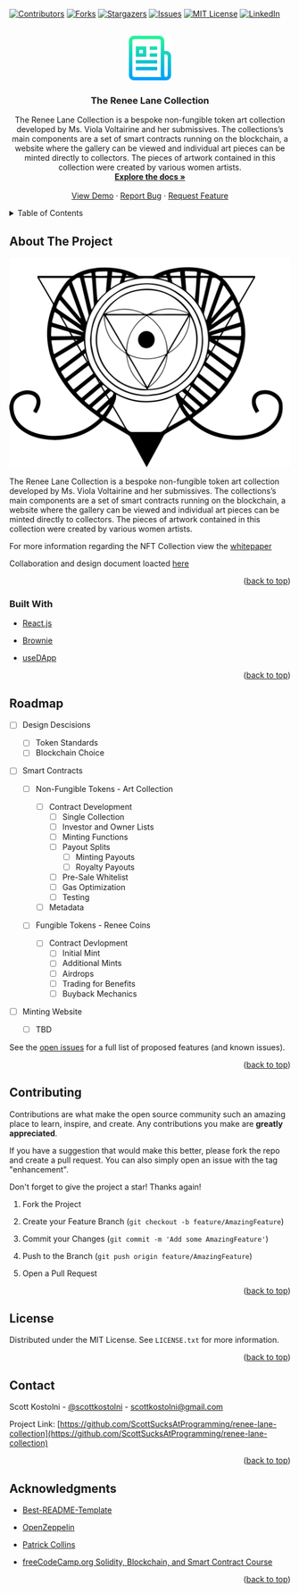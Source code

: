 <div  id="top"></div>
<!--
*** Thanks for checking out the Best-README-Template. If you have a suggestion
*** that would make this better, please fork the repo and create a pull request
*** or simply open an issue with the tag "enhancement".
*** Don't forget to give the project a star!
*** Thanks again! Now go create something AMAZING! :D
-->

<!-- PROJECT SHIELDS -->
<!--
*** I'm using markdown "reference style" links for readability.
*** Reference links are enclosed in brackets [ ] instead of parentheses ( ).
*** See the bottom of this document for the declaration of the reference variables
*** for contributors-url, forks-url, etc. This is an optional, concise syntax you may use.
*** https://www.markdownguide.org/basic-syntax/#reference-style-links
-->

[![Contributors][contributors-shield]][contributors-url]
[![Forks][forks-shield]][forks-url]
[![Stargazers][stars-shield]][stars-url]
[![Issues][issues-shield]][issues-url]
[![MIT License][license-shield]][license-url]
[![LinkedIn][linkedin-shield]][linkedin-url]

<!-- PROJECT LOGO -->

<br />

<div  align="center">

<a  href="https://github.com/ScottSucksAtProgramming/renee-lane-collection">

<img  src="/images/logo.png"  alt="Logo"  width="80"  height="80">

</a>

<h3  align="center">The Renee Lane Collection</h3>

<p  align="center">
The Renee Lane Collection is a bespoke non-fungible token art collection developed by Ms. Viola Voltairine and her submissives. The collections’s main components are a set of smart contracts running on the blockchain, a website where the gallery can be viewed and individual art pieces can be minted directly to collectors. The pieces of artwork contained in this collection were created by various women artists.
<br />
<a  href="https://github.com/ScottSucksAtProgramming/renee-lane-collection"><strong>Explore the docs »</strong></a>
<br />
<br />
<a  href="https://github.com/ScottSucksAtProgramming/renee-lane-collection">View Demo</a>
·
<a  href="https://github.com/ScottSucksAtProgramming/renee-lane-collection/issues">Report Bug</a>
·
<a  href="https://github.com/ScottSucksAtProgramming/renee-lane-collection/issues">Request Feature</a>
</p>
</div>

<!-- TABLE OF CONTENTS -->

<details>

<summary>Table of Contents</summary>
<ol>
<li>
<a  href="#about-the-project">About The Project</a>
<ul>
<li><a  href="#built-with">Built With</a></li>
</ul>
</li>
<li>
<a  href="#getting-started">Getting Started</a>
<ul>
<li><a  href="#prerequisites">Prerequisites</a></li>
<li><a  href="#installation">Installation</a></li>
</ul>
</li>
<li><a  href="#usage">Usage</a></li>
<li><a  href="#roadmap">Roadmap</a></li>
<li><a  href="#contributing">Contributing</a></li>
<li><a  href="#license">License</a></li>
<li><a  href="#contact">Contact</a></li>
<li><a  href="#acknowledgments">Acknowledgments</a></li>
</ol>
</details>

<!-- ABOUT THE PROJECT -->

## About The Project

[![Cathexis House Screen Shot][product-screenshot]](https://gynarchy.io)

The Renee Lane Collection is a bespoke non-fungible token art collection developed by Ms. Viola Voltairine and her submissives. The collections’s main components are a set of smart contracts running on the blockchain, a website where the gallery can be viewed and individual art pieces can be minted directly to collectors. The pieces of artwork contained in this collection were created by various women artists.

For more information regarding the NFT Collection view the [whitepaper](https://assets.website-files.com/621167ee0b0a4ac70dfcf374/6223c38bdea9db9bbb79398f_ReneeLaneNFTCollection.pdf)

Collaboration and design document loacted [here](https://bit.ly/rl_collab)

<p  align="right">(<a  href="#top">back to top</a>)</p>

### Built With

- [React.js](https://reactjs.org/)

- [Brownie](https://eth-brownie.readthedocs.io/)

- [useDApp](https://usedapp.io/)

<p  align="right">(<a  href="#top">back to top</a>)</p>

<!-- GETTING STARTED -->

<!-- Temporarily Removed

## Getting Started



This is an example of how you may give instructions on setting up your project locally.

To get a local copy up and running follow these simple example steps.



### Prerequisites



This is an example of how to list things you need to use the software and how to install them.

* npm

```sh

npm install npm@latest -g

```

-->

<!-- Temporarily Removed

### Installation



1. Get a free API Key at [https://example.com](https://example.com)

2. Clone the repo

```sh

git clone https://github.com/ScottSucksAtProgramming/renee-lane-collection.git

```

3. Install NPM packages

```sh

npm install

```

4. Enter your API in `config.js`

```js

const API_KEY = 'ENTER YOUR API';

```



<p align="right">(<a href="#top">back to top</a>)</p>

-->

<!-- USAGE EXAMPLES -->

<!-- Temporarily Removed

## Usage



Use this space to show useful examples of how a project can be used. Additional screenshots, code examples and demos work well in this space. You may also link to more resources.



_For more examples, please refer to the [Documentation](https://example.com)_



<p align="right">(<a href="#top">back to top</a>)</p>

-->

<!-- ROADMAP -->

## Roadmap

- [ ] Design Descisions

  - [ ] Token Standards
  - [ ] Blockchain Choice

- [ ] Smart Contracts

  - [ ] Non-Fungible Tokens - Art Collection

    - [ ] Contract Development
      - [ ] Single Collection
      - [ ] Investor and Owner Lists
      - [ ] Minting Functions
      - [ ] Payout Splits
        - [ ] Minting Payouts
        - [ ] Royalty Payouts
      - [ ] Pre-Sale Whitelist
      - [ ] Gas Optimization
      - [ ] Testing
    - [ ] Metadata

  - [ ] Fungible Tokens - Renee Coins
    - [ ] Contract Devlopment
      - [ ] Initial Mint
      - [ ] Additional Mints
      - [ ] Airdrops
      - [ ] Trading for Benefits
      - [ ] Buyback Mechanics

- [ ] Minting Website
  - [ ] TBD

See the [open issues](https://github.com/ScottSucksAtProgramming/renee-lane-collection/issues) for a full list of proposed features (and known issues).

<p  align="right">(<a  href="#top">back to top</a>)</p>

<!-- CONTRIBUTING -->

## Contributing

Contributions are what make the open source community such an amazing place to learn, inspire, and create. Any contributions you make are **greatly appreciated**.

If you have a suggestion that would make this better, please fork the repo and create a pull request. You can also simply open an issue with the tag "enhancement".

Don't forget to give the project a star! Thanks again!

1. Fork the Project

2. Create your Feature Branch (`git checkout -b feature/AmazingFeature`)

3. Commit your Changes (`git commit -m 'Add some AmazingFeature'`)

4. Push to the Branch (`git push origin feature/AmazingFeature`)

5. Open a Pull Request

<p  align="right">(<a  href="#top">back to top</a>)</p>

<!-- LICENSE -->

## License

Distributed under the MIT License. See `LICENSE.txt` for more information.

<p  align="right">(<a  href="#top">back to top</a>)</p>

<!-- CONTACT -->

## Contact

Scott Kostolni - [@scottkostolni](https://twitter.com/@scottkostolni) - scottkostolni@gmail.com

Project Link: [https://github.com/ScottSucksAtProgramming/renee-lane-collection](https://github.com/ScottSucksAtProgramming/renee-lane-collection)

<p  align="right">(<a  href="#top">back to top</a>)</p>

<!-- ACKNOWLEDGMENTS -->

## Acknowledgments

- [Best-README-Template](https://github.com/othneildrew/Best-README-Template)

- [OpenZeppelin](https://openzeppelin.com/)

- [Patrick Collins](https://github.com/PatrickAlphaC)

- [freeCodeCamp.org Solidity, Blockchain, and Smart Contract Course](https://www.youtube.com/watch?v=M576WGiDBdQ)

<p  align="right">(<a  href="#top">back to top</a>)</p>

<!-- MARKDOWN LINKS & IMAGES -->

<!-- https://www.markdownguide.org/basic-syntax/#reference-style-links -->

[contributors-shield]: https://img.shields.io/github/contributors/ScottSucksAtProgramming/renee-lane-collection.svg?style=for-the-badge
[contributors-url]: https://github.com/ScottSucksAtProgramming/renee-lane-collection/graphs/contributors
[forks-shield]: https://img.shields.io/github/forks/ScottSucksAtProgramming/renee-lane-collection.svg?style=for-the-badge
[forks-url]: https://github.com/ScottSucksAtProgramming/renee-lane-collection/network/members
[stars-shield]: https://img.shields.io/github/stars/ScottSucksAtProgramming/renee-lane-collection.svg?style=for-the-badge
[stars-url]: https://github.com/ScottSucksAtProgramming/renee-lane-collection/stargazers
[issues-shield]: https://img.shields.io/github/issues/ScottSucksAtProgramming/renee-lane-collection.svg?style=for-the-badge
[issues-url]: https://github.com/ScottSucksAtProgramming/renee-lane-collection/issues
[license-shield]: https://img.shields.io/github/license/ScottSucksAtProgramming/renee-lane-collection.svg?style=for-the-badge
[license-url]: https://github.com/ScottSucksAtProgramming/renee-lane-collection/blob/master/LICENSE.txt
[linkedin-shield]: https://img.shields.io/badge/-LinkedIn-black.svg?style=for-the-badge&logo=linkedin&colorB=555
[linkedin-url]: https://linkedin.com/in/scottkostolni
[product-screenshot]: images/cathexis-house-logo.jpeg
